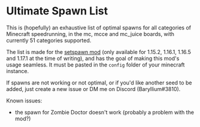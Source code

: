 # Ultimate Spawn List

This is (hopefully) an exhaustive list of optimal spawns for all categories of Minecraft speedrunning, in the mc, mcce and mc_juice boards, with currently 51 categories supported.

The list is made for the [setspawn mod](https://github.com/Minecraft-Java-Edition-Speedrunning/mcsr-set-spawn-1.16.1) (only available for 1.15.2, 1.16.1, 1.16.5 and 1.17.1 at the time of writing), and has the goal of making this mod's usage seamless.
It must be pasted in the `config` folder of your minecraft instance.

If spawns are not working or not optimal, or if you'd like another seed to be added, just create a new issue or DM me on Discord (Baryllium#3810).

Known issues:
- the spawn for Zombie Doctor doesn't work (probably a problem with the mod?)
